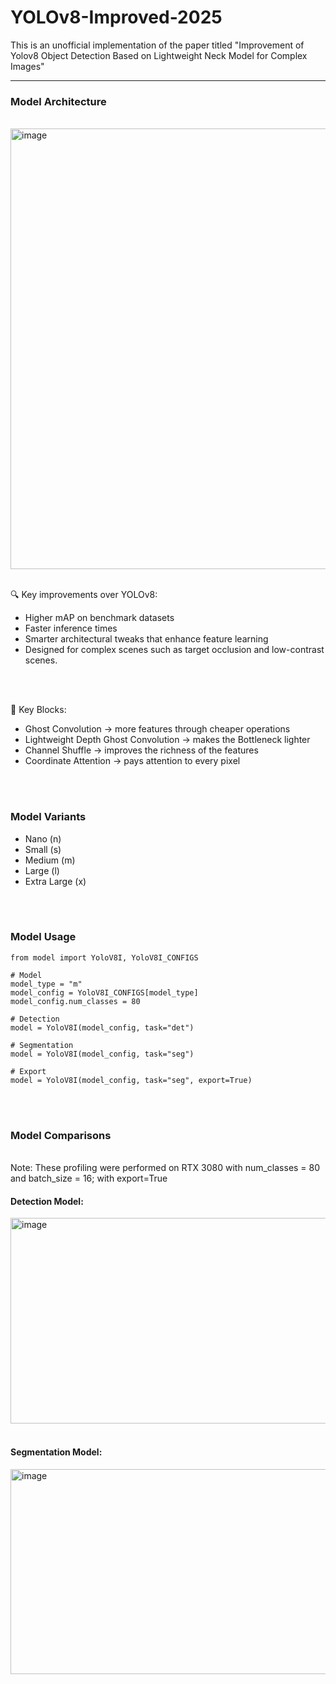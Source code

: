 # YOLOv8-Improved-2025
This is an unofficial implementation of the paper titled "Improvement of Yolov8 Object Detection Based on Lightweight Neck Model for Complex Images"

<hr/>

### Model Architecture
<br/>
<img width="1301" height="705" alt="image" src="https://github.com/user-attachments/assets/07f499c7-4d68-468e-833b-b821cdb2b571" />

<br/>
<br/>

🔍 Key improvements over YOLOv8:
- Higher mAP on benchmark datasets
- Faster inference times
- Smarter architectural tweaks that enhance feature learning
- Designed for complex scenes such as target occlusion and low-contrast scenes.

<br/>
<br/>

🧱 Key Blocks:
- Ghost Convolution -> more features through cheaper operations
- Lightweight Depth Ghost Convolution -> makes the Bottleneck lighter
- Channel Shuffle -> improves the richness of the features
- Coordinate Attention -> pays attention to every pixel

<br/>
<br/>

### Model Variants
- Nano (n)
- Small (s)
- Medium (m)
- Large (l)
- Extra Large (x)

<br/>
<br/>

### Model Usage
```
from model import YoloV8I, YoloV8I_CONFIGS

# Model
model_type = "m"
model_config = YoloV8I_CONFIGS[model_type]
model_config.num_classes = 80

# Detection
model = YoloV8I(model_config, task="det")

# Segmentation
model = YoloV8I(model_config, task="seg")

# Export
model = YoloV8I(model_config, task="seg", export=True)
```

<br/>
<br/>

### Model Comparisons
<br/>
Note: These profiling were performed on RTX 3080 with num_classes = 80 and batch_size = 16; with export=True

#### Detection Model:
<img width="1862" height="329" alt="image" src="https://github.com/user-attachments/assets/d7365951-b9f7-4252-b00b-8c357b7a20c8" />

<br/>
<br/>

#### Segmentation Model:
<img width="1867" height="328" alt="image" src="https://github.com/user-attachments/assets/d6dd7707-26e1-4f6e-999d-08997a506bc9" />
